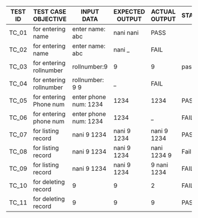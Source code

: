 
|TEST ID	|TEST CASE OBJECTIVE	     |INPUT DATA	       |EXPECTED OUTPUT	   |ACTUAL OUTPUT	   |STATUS| 
 -------- | -------------------------|----------------|-------------------|-----------------|------|
|TC_01	  | for entering name	       |enter name: abc    |	nani              nani               |  PASS
|TC_02	  |for entering name	       |enter name: abc    |	nani                  _               		| FAIL
|TC_03	  |for entering rollnumber     | rollnumber:9    |   9                | 9             | pass
|TC_04	  |for entering rollnumber    |rollnumber: 9          9               |	_             |	FAIL
|TC_05	  |for entering Phone num       |enter phone num: 1234 |	1234	        | 1234	         |PASS
|TC_06	  |for entering phone num	     |enter phone num: 1234 |	1234          |	_             |	FAIL
|TC_07	  |for listing record        |nani 9 1234      |	nani 9 1234    |	nani 9 1234	     |PASS
|TC_08	  |for listing record        |nani 9 1234  |	nani 9 1234	| nani 1234 9     |	Fail
|TC_09	  |for listing record	       |nani 9 1234	| nani 9 1234 |	9 nani 1234 |	FAIL
|TC_10	  |for deleting record	     |9	| 9	| 2 |	FAIL
|TC_11	  |for deleting record	     |9 | 9	| 9	| PASS
